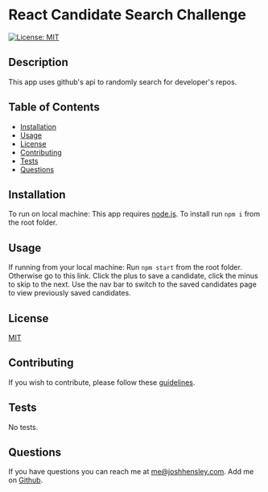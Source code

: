 # React Candidate Search Challenge

[![License: MIT](https://img.shields.io/badge/License-MIT-yellow.svg)](https://opensource.org/licenses/MIT)

## Description

This app uses github's api to randomly search for developer's repos.

## Table of Contents


* [Installation](#Installation)
* [Usage](#Usage)
* [License](#License)
* [Contributing](#Contributing)
* [Tests](#Tests)
* [Questions](#Questions)
 

## <a name="Installation"></a>Installation

To run on local machine:  This app requires [node.js](https://nodejs.org/en/download).  To install run `npm i` from the root folder.

## <a name="Usage"></a>Usage

If running from your local machine:  Run `npm start` from the root folder.  Otherwise go to this link.  Click the plus to save a candidate, click the minus to skip to the next. Use the nav bar to switch to the saved candidates page to view previously saved candidates.

## <a name="license"></a>License

  [MIT](https://opensource.org/licenses/MIT)

## <a name="contributing"></a>Contributing

If you wish to contribute, please follow these [guidelines](https://www.contributor-covenant.org/version/2/1/code_of_conduct/).

## <a name="tests"></a>Tests

No tests.

## <a name="questions"></a>Questions

If you have questions you can reach me at me@joshhensley.com. Add me on [Github](github.com/josh-hensley).
